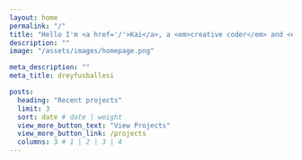 ```yaml
---
layout: home
permalink: "/"
title: "Hello I'm <a href='/'>Kai</a>, a <em>creative coder</em> and <em>computer scientist</em>."
description: ""
image: "/assets/images/homepage.png"

meta_description: ""
meta_title: dreyfusballesi

posts:
  heading: "Recent projects"
  limit: 3
  sort: date # date | weight
  view_more_button_text: "View Projects"
  view_more_button_link: /projects
  columns: 3 # 1 | 2 | 3 | 4
---
```

